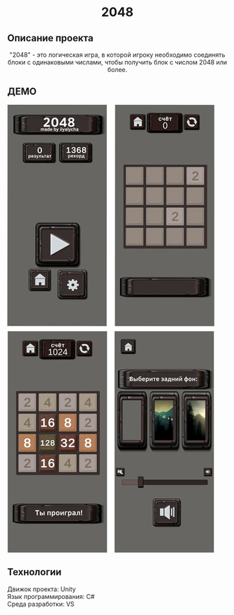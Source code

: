 <h1 align="center">2048
<h2 align="left">Описание проекта</h2>
<p align="center">"2048" - это логическая игра, в которой игроку необходимо соединять блоки с одинаковыми числами, чтобы получить блок с числом 2048 или более.<p>
<h2>ДЕМО</h2>
<img src="https://github.com/ilyalycha23/2048/blob/main/obzor.jpg"/></h1>
<h2 align="left">Технологии</h2>
<p>Движок проекта: Unity<br> 
Язык программирования: C# <br>
Среда разработки: VS
</p>
